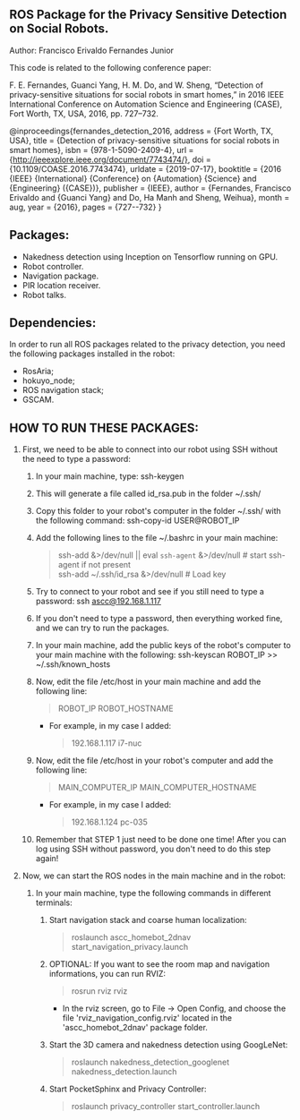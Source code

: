 ## ROS Package for the Privacy Sensitive Detection on Social Robots.  

Author: Francisco Erivaldo Fernandes Junior  

This code is related to the following conference paper:

F. E. Fernandes, Guanci Yang, H. M. Do, and W. Sheng, “Detection of privacy-sensitive situations for social robots in smart homes,” in 2016 IEEE International Conference on Automation Science and Engineering (CASE), Fort Worth, TX, USA, 2016, pp. 727–732.

@inproceedings{fernandes_detection_2016,
	address = {Fort Worth, TX, USA},
	title = {Detection of privacy-sensitive situations for social robots in smart homes},
	isbn = {978-1-5090-2409-4},
	url = {http://ieeexplore.ieee.org/document/7743474/},
	doi = {10.1109/COASE.2016.7743474},
	urldate = {2019-07-17},
	booktitle = {2016 {IEEE} {International} {Conference} on {Automation} {Science} and {Engineering} ({CASE})},
	publisher = {IEEE},
	author = {Fernandes, Francisco Erivaldo and {Guanci Yang} and Do, Ha Manh and Sheng, Weihua},
	month = aug,
	year = {2016},
	pages = {727--732}
}

## Packages:  
- Nakedness detection using Inception on Tensorflow running on GPU.  
- Robot controller.  
- Navigation package.  
- PIR location receiver.  
- Robot talks.  

## Dependencies:  
In order to run all ROS packages related to the privacy detection, you need the following packages installed in the robot:
- RosAria;  
- hokuyo_node;  
- ROS navigation stack;  
- GSCAM.  

## HOW TO RUN THESE PACKAGES:  

1. First, we need to be able to connect into our robot using SSH without the need to type a password:
    1. In your main machine, type: ssh-keygen
    2. This will generate a file called id_rsa.pub in the folder ~/.ssh/
    3. Copy this folder to your robot's computer in the folder ~/.ssh/ with the following command: ssh-copy-id USER@ROBOT_IP
    4. Add the following lines to the file ~/.bashrc in your main machine:  

        > ssh-add &>/dev/null || eval `ssh-agent` &>/dev/null  # start ssh-agent if not present  
        > ssh-add ~/.ssh/id_rsa &>/dev/null # Load key  

    5. Try to connect to your robot and see if you still need to type a password: ssh ascc@192.168.1.117
    6. If you don't need to type a password, then everything worked fine, and we can try to run the packages.

    7. In your main machine, add the public keys of the robot's computer to your main machine with the following: ssh-keyscan ROBOT_IP >> ~/.ssh/known_hosts

    8. Now, edit the file /etc/host in your main machine and add the following line:  

        > ROBOT_IP  ROBOT_HOSTNAME  
        * For example, in my case I added: 
            > 192.168.1.117 i7-nuc

    9. Now, edit the file /etc/host in your robot's computer and add the following line:  

        > MAIN_COMPUTER_IP MAIN_COMPUTER_HOSTNAME  
        * For example, in my case I added: 
            > 192.168.1.124 pc-035

    10. Remember that STEP 1 just need to be done one time! After you can log using SSH without password, you don't need to do this step again! 

3. Now, we can start the ROS nodes in the main machine and in the robot:

    1. In your main machine, type the following commands in different terminals:
        1. Start navigation stack and coarse human localization:  

            > roslaunch ascc_homebot_2dnav start_navigation_privacy.launch  

        2. OPTIONAL: If you want to see the room map and navigation informations, you can run RVIZ:  
            > rosrun rviz rviz  
            - In the rviz screen, go to File -> Open Config, and choose the file 'rviz_navigation_config.rviz' located in the 'ascc_homebot_2dnav' package folder.  

        3. Start the 3D camera and nakedness detection using GoogLeNet:  
            > roslaunch nakedness_detection_googlenet nakedness_detection.launch  

        4. Start PocketSphinx and Privacy Controller:  
            > roslaunch privacy_controller start_controller.launch  



